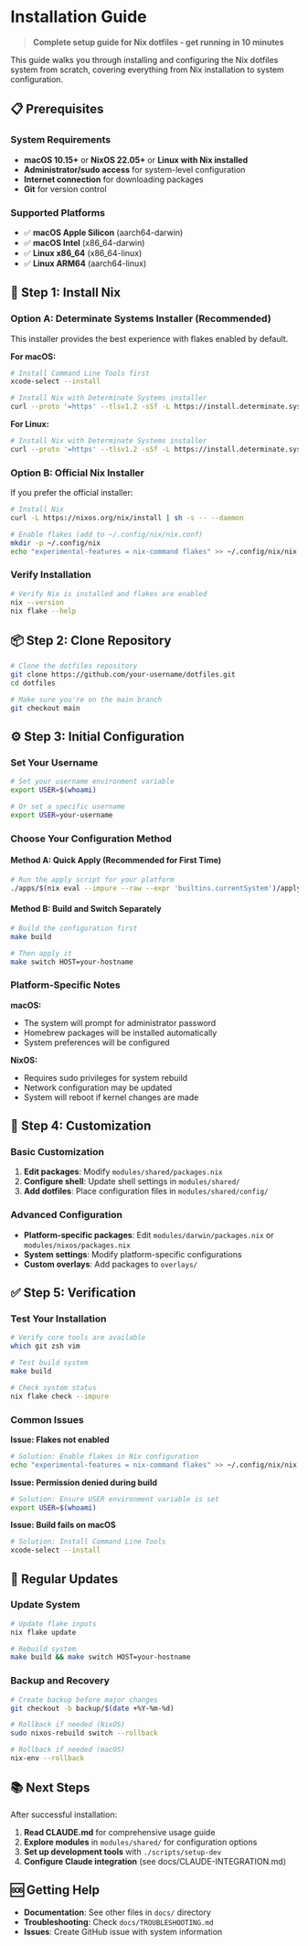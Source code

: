 # Installation Guide

> **Complete setup guide for Nix dotfiles - get running in 10 minutes**

This guide walks you through installing and configuring the Nix dotfiles system from scratch, covering everything from Nix installation to system configuration.

## 📋 Prerequisites

### System Requirements

- **macOS 10.15+** or **NixOS 22.05+** or **Linux with Nix installed**
- **Administrator/sudo access** for system-level configuration
- **Internet connection** for downloading packages
- **Git** for version control

### Supported Platforms

- ✅ **macOS Apple Silicon** (aarch64-darwin)
- ✅ **macOS Intel** (x86_64-darwin)
- ✅ **Linux x86_64** (x86_64-linux)
- ✅ **Linux ARM64** (aarch64-linux)

## 🚀 Step 1: Install Nix

### Option A: Determinate Systems Installer (Recommended)

This installer provides the best experience with flakes enabled by default.

**For macOS:**

```bash
# Install Command Line Tools first
xcode-select --install

# Install Nix with Determinate Systems installer
curl --proto '=https' --tlsv1.2 -sSf -L https://install.determinate.systems/nix | sh -s -- install
```

**For Linux:**

```bash
# Install Nix with Determinate Systems installer
curl --proto '=https' --tlsv1.2 -sSf -L https://install.determinate.systems/nix | sh -s -- install
```

### Option B: Official Nix Installer

If you prefer the official installer:

```bash
# Install Nix
curl -L https://nixos.org/nix/install | sh -s -- --daemon

# Enable flakes (add to ~/.config/nix/nix.conf)
mkdir -p ~/.config/nix
echo "experimental-features = nix-command flakes" >> ~/.config/nix/nix.conf
```

### Verify Installation

```bash
# Verify Nix is installed and flakes are enabled
nix --version
nix flake --help
```

## 📦 Step 2: Clone Repository

```bash
# Clone the dotfiles repository
git clone https://github.com/your-username/dotfiles.git
cd dotfiles

# Make sure you're on the main branch
git checkout main
```

## ⚙️ Step 3: Initial Configuration

### Set Your Username

```bash
# Set your username environment variable
export USER=$(whoami)

# Or set a specific username
export USER=your-username
```

### Choose Your Configuration Method

#### Method A: Quick Apply (Recommended for First Time)

```bash
# Run the apply script for your platform
./apps/$(nix eval --impure --raw --expr 'builtins.currentSystem')/apply
```

#### Method B: Build and Switch Separately

```bash
# Build the configuration first
make build

# Then apply it
make switch HOST=your-hostname
```

### Platform-Specific Notes

**macOS:**

- The system will prompt for administrator password
- Homebrew packages will be installed automatically
- System preferences will be configured

**NixOS:**

- Requires sudo privileges for system rebuild
- Network configuration may be updated
- System will reboot if kernel changes are made

## 🔧 Step 4: Customization

### Basic Customization

1. **Edit packages**: Modify `modules/shared/packages.nix`
2. **Configure shell**: Update shell settings in `modules/shared/`
3. **Add dotfiles**: Place configuration files in `modules/shared/config/`

### Advanced Configuration

- **Platform-specific packages**: Edit `modules/darwin/packages.nix` or `modules/nixos/packages.nix`
- **System settings**: Modify platform-specific configurations
- **Custom overlays**: Add packages to `overlays/`

## ✅ Step 5: Verification

### Test Your Installation

```bash
# Verify core tools are available
which git zsh vim

# Test build system
make build

# Check system status
nix flake check --impure
```

### Common Issues

**Issue: Flakes not enabled**

```bash
# Solution: Enable flakes in Nix configuration
echo "experimental-features = nix-command flakes" >> ~/.config/nix/nix.conf
```

**Issue: Permission denied during build**

```bash
# Solution: Ensure USER environment variable is set
export USER=$(whoami)
```

**Issue: Build fails on macOS**

```bash
# Solution: Install Command Line Tools
xcode-select --install
```

## 🔄 Regular Updates

### Update System

```bash
# Update flake inputs
nix flake update

# Rebuild system
make build && make switch HOST=your-hostname
```

### Backup and Recovery

```bash
# Create backup before major changes
git checkout -b backup/$(date +%Y-%m-%d)

# Rollback if needed (NixOS)
sudo nixos-rebuild switch --rollback

# Rollback if needed (macOS)
nix-env --rollback
```

## 📚 Next Steps

After successful installation:

1. **Read CLAUDE.md** for comprehensive usage guide
2. **Explore modules** in `modules/shared/` for configuration options
3. **Set up development tools** with `./scripts/setup-dev`
4. **Configure Claude integration** (see docs/CLAUDE-INTEGRATION.md)

## 🆘 Getting Help

- **Documentation**: See other files in `docs/` directory
- **Troubleshooting**: Check `docs/TROUBLESHOOTING.md`
- **Issues**: Create GitHub issue with system information
